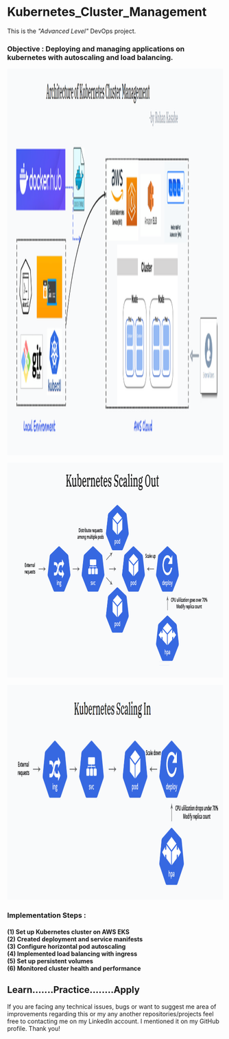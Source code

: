 # Kubernetes_Cluster_Management

This is the *"Advanced Level"* DevOps project.

<h3>Objective : Deploying and managing applications on kubernetes with autoscaling and load balancing.</h3>

<p align= "center"><img src="https://github.com/ROHAN0011/Kubernetes_Cluster_Management/blob/main/Architecture%20of%20Kubernetes%20Cluster%20Management.png" width="1000" height="900"></p>

<p align= "center"><img src="https://github.com/ROHAN0011/Kubernetes_Cluster_Management/blob/main/Kubernetes%20Scaling%20Out.png" width="700" height="500"></p>

<p align= "center"><img src="https://github.com/ROHAN0011/Kubernetes_Cluster_Management/blob/main/Kubernetes%20Scaling%20In.png" width="700" height="500"></p>

<h3>Implementation Steps :</h3>
<h4>(1) Set up Kubernetes cluster on AWS EKS</br>
(2) Created deployment and service manifests</br>
(3) Configure horizontal pod autoscaling</br>
(4) Implemented load balancing with ingress</br>
(5) Set up persistent volumes</br>
(6) Monitored cluster health and performance</h4>


<h2>Learn.......Practice........Apply</h2>

If you are facing any technical issues, bugs or want to suggest me area of improvements regarding this or my any another repositories/projects feel free to contacting me on my LinkedIn account. I mentioned it on my GitHub profile. Thank you!
